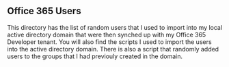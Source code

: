## Office 365 Users
This directory has the list of random users that I used to import into my local active directory domain that were then synched up with my Office 365 Developer tenant. You will also find the scripts I used to import the users into the active directory domain. There is also a script that randomly added users to the groups that I had previouly created in the domain.

